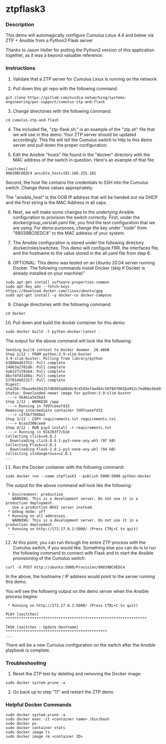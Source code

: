# ztpflask3

### Description

This demo will automagically configure Cumulus Linux 4.4 and below via ZTP + Ansible from a Python3 Flask server

Thanks to Jason Heller for putting the Python2 version of this application together, as it was a beyond valuable reference.

### Instructions

1. Validate that a ZTP server for Cumulus Linux is running on the network

2. Pull down this git repo with the following command:

```
git clone https://gitlab.com/nvidia-networking/systems-engineering/poc-support/cumulus-ztp-and-flask
```

3. Change directories with the following command:

```
cd cumulus-ztp-and-flash
```

4. The included file, "ztp-flask.sh," is an example of the "ztp.sh" file that we will use in this demo. Your ZTP server should be updated accordingly. This file will tell the Cumulus switch to http to this demo server and pull down the proper configuration.

5. Edit the Ansible "hosts" file found in the "docker" directory with the MAC address of the switch in question. Here's an example of that file:

```
[switches]
98039BC0EDC4 ansible_host=192.168.255.101
```

Second, the host file contains the credentials to SSH into the Cumulus switch. Change these values appropriately.

The "ansible_host" is the OOB IP address that will be handed out via DHCP and the first string is the MAC Address in all caps.

6. Next, we will make some changes to the underlying Ansible configuration to provision the switch correctly. First, under the docker/group_vars/all.yaml file, you find the test configuration that we are using. For demo purposes, change the key under "node" from "98039BC0EDC4" to the MAC address of your system.

7. The Ansible configuration is stored under the following directory docker/roles/switches. This demo will configure FRR, the interfaces file, and the hostname to the value stored in the all.yaml file from step 6.

8. OPTIONAL: This demo was tested on an Ubuntu 20.04 server running Docker. The following commands install Docker (skip if Docker is already installed on your machine)"

```
sudo apt-get install software-properties-common
sudo apt-key adv --fetch-keys https://download.docker.com/linux/ubuntu/gpg
sudo apt-get install -y docker-ce docker-compose
```

9. Change directories with the following command:

```
cd docker
```

10. Pull down and build the docker container for this demo:

```
sudo docker build -t python-docker:latest .
```

The output for the above command will look like the following:

```
Sending build context to Docker daemon  20.48kB
Step 1/12 : FROM python:3.9-slim-buster
3.9-slim-buster: Pulling from library/python
b380bbd43752: Pull complete
14063a2781d6: Pull complete
5a63271f8164: Pull complete
8bcf4fd3160a: Pull complete
537014b02327: Pull complete
Digest: sha256:76eaa9e5bd357d6983a88ddc9c4545ef4ad64c50f84f081ba952c7ed08e3bdd6
Status: Downloaded newer image for python:3.9-slim-buster
 ---> 564b1a543bd3
Step 2/12 : WORKDIR /app
 ---> Running in 7d97ceeefd33
Removing intermediate container 7d97ceeefd33
 ---> c2f5b77098e2
Step 3/12 : COPY requirements.txt requirements.txt
 ---> 6caa3386cee8
Step 4/12 : RUN pip3 install -r requirements.txt
 ---> Running in 91b203f7cb1b
Collecting click==8.0.1
  Downloading click-8.0.1-py3-none-any.whl (97 kB)
Collecting Flask==2.0.1
  Downloading Flask-2.0.1-py3-none-any.whl (94 kB)
Collecting itsdangerous==2.0.1
...
```

11. Run the Docker container with the following command:

```
sudo docker run --name ztpflask3 --publish 5000:5000 python-docker
```

The output for the above command will look like the following:

```
 * Environment: production
   WARNING: This is a development server. Do not use it in a production deployment.
   Use a production WSGI server instead.
 * Debug mode: off
 * Running on all addresses.
   WARNING: This is a development server. Do not use it in a production deployment.
 * Running on http://172.17.0.2:5000/ (Press CTRL+C to quit)
 ...
```

12. At this point, you can run through the entire ZTP process with the Cumulus switch, if you would like. Something else you can do is to run the following command to connect with Flask and to start the Ansible provisioning of the Cumulus switch:

```
curl -X POST http://ubuntu:5000/Provision/98039BC0EDC4
```

In the above, the hostname / IP address would point to the server running this demo.

You will see the following output on the demo server when the Ansible process begins:

```
 * Running on http://172.17.0.2:5000/ (Press CTRL+C to quit)

PLAY [switches] ****************************************************************

TASK [switches : Update Hostname] **********************************************
...
```

There will be a new Cumulus configuration on the switch after the Ansible playbook is complete.

### Troubleshooting

1. Reset the ZTP test by deleting and removing the Docker image:

```
sudo docker system prune -a
```

2. Go back up to step "11" and restart the ZTP demo

### Helpful Docker Commands

```
sudo docker system prune -a
sudo docker exec -it <container name> /bin/bash
sudo docker ps
sudo docker container stats
sudo docker image ls
sudo docker image rm <container ID>
```
